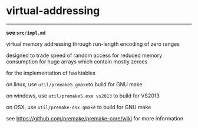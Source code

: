 # virtual-addressing

---

**see `src/impl.md`**

virtual memory addressing through run-length encoding of zero ranges

designed to trade speed of random access for reduced memory consumption for huge arrays which contain mostly zeroes

for the implementation of hashtables

on linux, use `util/premake5 gmake`to build for GNU make

on windows, use `util/premake5.exe vs2013` to build for VS2013

on OSX, use `util/premake-osx gmake` to build for GNU make

see https://github.com/premake/premake-core/wiki for more information
